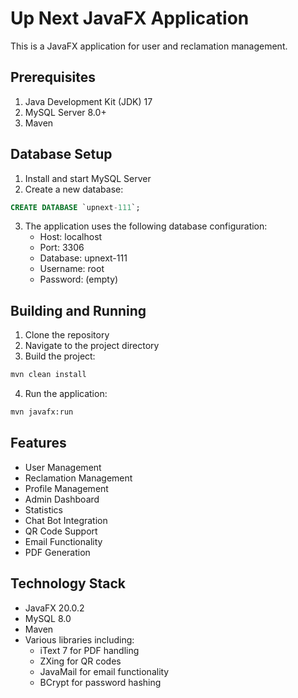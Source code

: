 # Up Next JavaFX Application

This is a JavaFX application for user and reclamation management.

## Prerequisites

1. Java Development Kit (JDK) 17
2. MySQL Server 8.0+
3. Maven

## Database Setup

1. Install and start MySQL Server
2. Create a new database:
```sql
CREATE DATABASE `upnext-111`;
```
3. The application uses the following database configuration:
   - Host: localhost
   - Port: 3306
   - Database: upnext-111
   - Username: root
   - Password: (empty)

## Building and Running

1. Clone the repository
2. Navigate to the project directory
3. Build the project:
```bash
mvn clean install
```
4. Run the application:
```bash
mvn javafx:run
```

## Features

- User Management
- Reclamation Management
- Profile Management
- Admin Dashboard
- Statistics
- Chat Bot Integration
- QR Code Support
- Email Functionality
- PDF Generation

## Technology Stack

- JavaFX 20.0.2
- MySQL 8.0
- Maven
- Various libraries including:
  - iText 7 for PDF handling
  - ZXing for QR codes
  - JavaMail for email functionality
  - BCrypt for password hashing